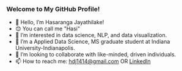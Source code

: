 <!--
**hdj1414/hdj1414** is a ✨ _special_ ✨ repository because its `README.md` (this file) appears on your GitHub profile.

Here are some ideas to get you started:

- 🔭 I’m currently working on ...
- 🌱 I’m currently learning ...
- 👯 I’m looking to collaborate on ...
- 🤔 I’m looking for help with ...
- 💬 Ask me about ...
- 📫 How to reach me: ...
- 😄 Pronouns: ...
- ⚡ Fun fact: ...
-->
### Welcome to My GitHub Profile!

- 👋 Hello, I’m Hasaranga Jayathilake! 
- 😊 You can call me "Hasi"
- 👀 I’m interested in data science, NLP, and data visualization.
- 🌱 I’m a Applied Data Science, MS graduate student at Indiana University-Indianapolis.
- 💞️ I’m looking to collaborate with like-minded, driven individuals.
- 📫 How to reach me: hdj1414@gmail.com OR [LinkedIn](https://www.linkedin.com/in/hasaranga-jayathilake/)

